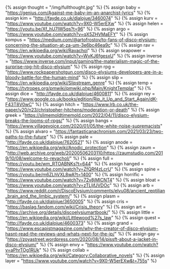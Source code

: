 {%   assign thought = "/img/fullthought.jpg"   %}
{%   assign baby = "https://genius.com/Against-me-baby-im-an-anarchist-lyrics"   %}
{%   assign kim = "http://fayde.co.uk/dialojue/3460074" %}
{%   assign kurv = "https://www.youtube.com/watch?v=9X0-W5erEXw" %}
{%   assign helen = "https://youtu.be/Xf_hU7IW5qs?t=96"  %}
{%   assign argo = "https://www.youtube.com/watch?v=qX5ZHVMaEFY"   %}
{%   assign kompus = "https://medium.com/@artofrostov/to-fans-of-disco-elysium-concerning-the-situation-at-za-um-3e6bc46ea9c" %}
{%   assign rav = "https://en.wikipedia.org/wiki/Ravachol"   %}
{%   assign seapower = "https://www.youtube.com/watch?v=WvKJ6fgesxU" %}
{%   assign inverse = "https://www.inverse.com/input/gaming/the-materialism-magic-of-the-surprise-rpg-hit-disco-elysium" %}
{%   assign rpg = "https://www.rockpapershotgun.com/disco-elysiums-developers-are-in-a-bloody-battle-for-the-human-mind"    %}
{%   assign slip = "https://en.wikipedia.org/wiki/Slipstream_genre"  %}
{%   assign temp = "https://tvtropes.org/pmwiki/pmwiki.php/Main/KnightTemplar"  %}
{%   assign dice = "http://fayde.co.uk/dialojue/4600811"    %}
{%   assign rey = "https://www.google.co.uk/books/edition/Rip_it_Up_and_Start_Again/dK-F43T8V0wC"  %}
{%   assign hitch = "https://www.lrb.co.uk/the-paper/v20/n23/christopher-hitchens/moderation-or-death"    %}
{%   assign greek = "https://slimemoldtimemold.com/2022/04/11/disco-elysium-breaks-the-looms-of-rpgs/"  %}
{%   assign bangs = "https://www.villagevoice.com/2020/01/05/the-white-noise-supremacists"  %}
{%   assign alvaro = "https://fantasticanachronism.com/2021/03/23/two-paths-to-the-future"   %}
{%   assign pale = "http://fayde.co.uk/dialojue/7620521"        %}
{%   assign anode = "https://en.wikipedia.org/wiki/Anodic_protection"        %}
{%   assign zaum = "http://web.archive.org/web/20200506203110/https://zaumstudio.com/2019/10/08/welcome-to-revachol/" %}
{%   assign full = "https://youtu.be/wm_RTOABNKs?t=644" %}
{%   assign hanged = "https://www.youtube.com/watch?v=ZfQRf4zLcrU"    %}
{%   assign spine = "https://youtu.be/m6ZLhVXL8wA?t=1400" %}
{%   assign horrific = "https://www.youtube.com/watch?v=72v8jMlCNT4"   %}
{%   assign bloat = "https://www.youtube.com/watch?v=zTLIjfJVDOc"    %}
{%   assign arb = "https://www.reddit.com/r/DiscoElysium/comments/elvu08/ancient_reptilian_brain_and_the_limbic_system/"   %}
{%   assign plasm = "http://fayde.co.uk/dialojue/3650005"  %}
{%   assign cris = "https://baslag.fandom.com/wiki/Crisis_theory"   %}
{%   assign art = "https://archive.org/details/discoelysiumartbook/"   %}
{%   assign little = "https://en.wikipedia.org/wiki/Littlewood%27s_law"    %}
{%   assign quest = "http://fayde.co.uk/dialojue/4600373"   %}
{%   assign grand = "https://www.escapistmagazine.com/why-the-creator-of-disco-elysium-hasnt-read-the-reviews-and-whats-next-for-the-ip/"   %}
{%   assign gay = "https://zoyastreet.wordpress.com/2020/08/14/pissft-about-a-jacket-in-disco-elysium/"       %}
{%   assign envy = "https://www.youtube.com/watch?v=aPhrTOg1RUk"     %}
{%   assign collab = "https://en.wikipedia.org/wiki/Category:Collaborative_novels"    %}
{%   assign layer = "https://www.youtube.com/watch?v=9X0-W5erEXw&t=755s"   %}

